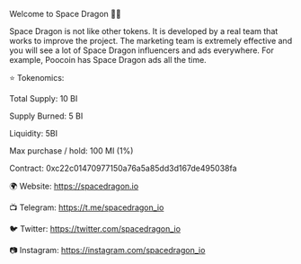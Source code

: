 Welcome to Space Dragon 🌌🐉


Space Dragon is not like other tokens. It is developed by a real team that works to improve the project. The marketing team is extremely effective and you will see a lot of Space Dragon influencers and ads everywhere. For example, Poocoin has Space Dragon ads all the time.

⭐️ Tokenomics:

Total Supply: 10 BI

Supply Burned: 5 BI

Liquidity: 5BI

Max purchase / hold: 100 MI (1%)


Contract: 0xc22c01470977150a76a5a85dd3d167de495038fa

🌍 Website: https://spacedragon.io

📺 Telegram: https://t.me/spacedragon_io

🐦 Twitter: https://twitter.com/spacedragon_io

📷 Instagram: https://instagram.com/spacedragon_io
